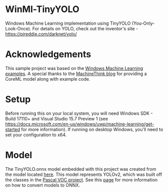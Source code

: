 # WinMl-TinyYOLO
Windows Machine Learning implementation using TinyYOLO (You-Only-Look-Once).  For details on YOLO, check out the inventor's site - https://pjreddie.com/darknet/yolo/

# Acknowledgements
This sample project was based on the [Windows Machine Learning examples](https://github.com/Microsoft/Windows-Machine-Learning). A special thanks to the [MachineThink blog](http://machinethink.net/blog/yolo-coreml-versus-mps-graph/) for providing a CoreML model along with example code.

# Setup
Before running this on your local system, you will need Windows SDK - Build 17110+ and Visual Studio 15.7 Preview 1 (see https://docs.microsoft.com/en-us/windows/uwp/machine-learning/get-started for more information).  If running on desktop Windows, you'll need to set your configuration to x64.

# Model
The TinyYOLO.onnx model embedded with this project was created from the model located [here](https://github.com/hollance/YOLO-CoreML-MPSNNGraph/blob/master/TinyYOLO-CoreML/TinyYOLO-CoreML/TinyYOLO.mlmodel).  This model represents YOLOv2, which was built off the classes in the [Pascal VOC project](http://host.robots.ox.ac.uk/pascal/VOC/).  See this [page](https://docs.microsoft.com/en-us/windows/uwp/machine-learning/conversion-samples) for more information on how to convert models to ONNX.
